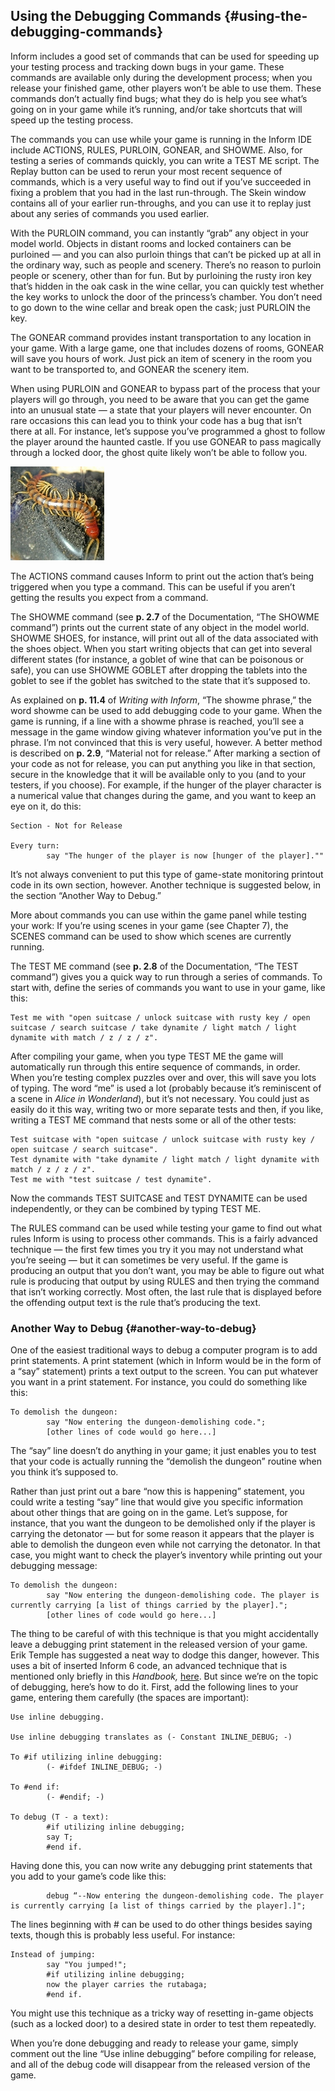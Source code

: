 ## Using the Debugging Commands {#using-the-debugging-commands}

Inform includes a good set of commands that can be used for speeding up your testing process and tracking down bugs in your game. These commands are available only during the development process; when you release your finished game, other players won’t be able to use them. These commands don’t actually find bugs; what they do is help you see what’s going on in your game while it’s running, and/or take shortcuts that will speed up the testing process.

The commands you can use while your game is running in the Inform IDE include ACTIONS, RULES, PURLOIN, GONEAR, and SHOWME. Also, for testing a series of commands quickly, you can write a TEST ME script. The Replay button can be used to rerun your most recent sequence of commands, which is a very useful way to find out if you’ve succeeded in fixing a problem that you had in the last run-through. The Skein window contains all of your earlier run-throughs, and you can use it to replay just about any series of commands you used earlier.

With the PURLOIN command, you can instantly “grab” any object in your model world. Objects in distant rooms and locked containers can be purloined — and you can also purloin things that can’t be picked up at all in the ordinary way, such as people and scenery. There’s no reason to purloin people or scenery, other than for fun. But by purloining the rusty iron key that’s hidden in the oak cask in the wine cellar, you can quickly test whether the key works to unlock the door of the princess’s chamber. You don’t need to go down to the wine cellar and break open the cask; just PURLOIN the key.

The GONEAR command provides instant transportation to any location in your game. With a large game, one that includes dozens of rooms, GONEAR will save you hours of work. Just pick an item of scenery in the room you want to be transported to, and GONEAR the scenery item.

When using PURLOIN and GONEAR to bypass part of the process that your players will go through, you need to be aware that you can get the game into an unusual state — a state that your players will never encounter. On rare occasions this can lead you to think your code has a bug that isn’t there at all. For instance, let’s suppose you’ve programmed a ghost to follow the player around the haunted castle. If you use GONEAR to pass magically through a locked door, the ghost quite likely won’t be able to follow you.

![](../assets/graphics45.jpg)

The ACTIONS command causes Inform to print out the action that’s being triggered when you type a command. This can be useful if you aren’t getting the results you expect from a command.

The SHOWME command (see **p. 2.7** of the Documentation, “The SHOWME command”) prints out the current state of any object in the model world. SHOWME SHOES, for instance, will print out all of the data associated with the shoes object. When you start writing objects that can get into several different states (for instance, a goblet of wine that can be poisonous or safe), you can use SHOWME GOBLET after dropping the tablets into the goblet to see if the goblet has switched to the state that it’s supposed to.

As explained on **p. 11.4** of _Writing with Inform_, “The showme phrase,” the word showme can be used to add debugging code to your game. When the game is running, if a line with a showme phrase is reached, you’ll see a message in the game window giving whatever information you’ve put in the phrase. I’m not convinced that this is very useful, however. A better method is described on **p. 2.9**, “Material not for release.” After marking a section of your code as not for release, you can put anything you like in that section, secure in the knowledge that it will be available only to you (and to your testers, if you choose). For example, if the hunger of the player character is a numerical value that changes during the game, and you want to keep an eye on it, do this:

```inform7
Section - Not for Release

Every turn:
        say "The hunger of the player is now [hunger of the player].""
```

It’s not always convenient to put this type of game-state monitoring printout code in its own section, however. Another technique is suggested below, in the section “Another Way to Debug.”

More about commands you can use within the game panel while testing your work: If you’re using scenes in your game (see Chapter 7), the SCENES command can be used to show which scenes are currently running.

The TEST ME command (see **p. 2.8** of the Documentation, “The TEST command”) gives you a quick way to run through a series of commands. To start with, define the series of commands you want to use in your game, like this:

```inform7
Test me with "open suitcase / unlock suitcase with rusty key / open suitcase / search suitcase / take dynamite / light match / light dynamite with match / z / z / z".
```

After compiling your game, when you type TEST ME the game will automatically run through this entire sequence of commands, in order. When you’re testing complex puzzles over and over, this will save you lots of typing. The word “me” is used a lot (probably because it’s reminiscent of a scene in _Alice in Wonderland_), but it’s not necessary. You could just as easily do it this way, writing two or more separate tests and then, if you like, writing a TEST ME command that nests some or all of the other tests:

```inform7
Test suitcase with "open suitcase / unlock suitcase with rusty key / open suitcase / search suitcase".
Test dynamite with "take dynamite / light match / light dynamite with match / z / z / z".
Test me with "test suitcase / test dynamite".
```

Now the commands TEST SUITCASE and TEST DYNAMITE can be used independently, or they can be combined by typing TEST ME.

The RULES command can be used while testing your game to find out what rules Inform is using to process other commands. This is a fairly advanced technique — the first few times you try it you may not understand what you’re seeing — but it can sometimes be very useful. If the game is producing an output that you don’t want, you may be able to figure out what rule is producing that output by using RULES and then trying the command that isn’t working correctly. Most often, the last rule that is displayed before the offending output text is the rule that’s producing the text.

### Another Way to Debug {#another-way-to-debug}

One of the easiest traditional ways to debug a computer program is to add print statements. A print statement (which in Inform would be in the form of a “say” statement) prints a text output to the screen. You can put whatever you want in a print statement. For instance, you could do something like this:

```inform7
To demolish the dungeon:
        say "Now entering the dungeon-demolishing code.";
        [other lines of code would go here...]
```

The “say” line doesn’t do anything in your game; it just enables you to test that your code is actually running the “demolish the dungeon” routine when you think it’s supposed to.

Rather than just print out a bare “now this is happening” statement, you could write a testing “say” line that would give you specific information about other things that are going on in the game. Let’s suppose, for instance, that you want the dungeon to be demolished only if the player is carrying the detonator — but for some reason it appears that the player is able to demolish the dungeon even while not carrying the detonator. In that case, you might want to check the player’s inventory while printing out your debugging message:

```inform7
To demolish the dungeon:
        say "Now entering the dungeon-demolishing code. The player is currently carrying [a list of things carried by the player].";
        [other lines of code would go here...]
```

The thing to be careful of with this technique is that you might accidentally leave a debugging print statement in the released version of your game. Erik Temple has suggested a neat way to dodge this danger, however. This uses a bit of inserted Inform 6 code, an advanced technique that is mentioned only briefly in this _Handbook,_ [here](../chapter_10_advanced_topics/what_does_inform_6_have_to_do_with_inform_7#what-does-inform-6-have-to-do-with-inform-7). But since we’re on the topic of debugging, here’s how to do it. First, add the following lines to your game, entering them carefully (the spaces are important):

```inform7
Use inline debugging.

Use inline debugging translates as (- Constant INLINE_DEBUG; -)

To #if utilizing inline debugging:
        (- #ifdef INLINE_DEBUG; -)

To #end if:
        (- #endif; -)

To debug (T - a text):
        #if utilizing inline debugging;
        say T;
        #end if.
```

Having done this, you can now write any debugging print statements that you add to your game’s code like this:

```ìnform7
        debug “--Now entering the dungeon-demolishing code. The player is currently carrying [a list of things carried by the player].]";
```

The lines beginning with # can be used to do other things besides saying texts, though this is probably less useful. For instance:

```inform7
Instead of jumping:
        say "You jumped!";
        #if utilizing inline debugging;
        now the player carries the rutabaga;
        #end if.
```

You might use this technique as a tricky way of resetting in-game objects (such as a locked door) to a desired state in order to test them repeatedly.

When you’re done debugging and ready to release your game, simply comment out the line “Use inline debugging” before compiling for release, and all of the debug code will disappear from the released version of the game.
